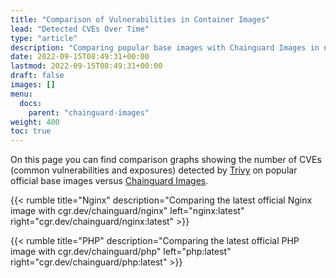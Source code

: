 ```yaml
---
title: "Comparison of Vulnerabilities in Container Images"
lead: "Detected CVEs Over Time" 
type: "article"
description: "Comparing popular base images with Chainguard Images in number of CVEs detected over time"
date: 2022-09-15T08:49:31+00:00
lastmod: 2022-09-15T08:49:31+00:00
draft: false
images: []
menu:
  docs:
    parent: "chainguard-images"
weight: 400
toc: true
---
```


On this page you can find comparison graphs showing the number of CVEs (common vulnerabilities and exposures) detected by [Trivy](https://github.com/aquasecurity/trivy) on popular official base images versus [Chainguard Images](https://www.chainguard.dev/chainguard-images?utm_source=docs).

{{< rumble title="Nginx" description="Comparing the latest official Nginx image with cgr.dev/chainguard/nginx" left="nginx:latest" right="cgr.dev/chainguard/nginx:latest" >}}

{{< rumble title="PHP" description="Comparing the latest official PHP image with cgr.dev/chainguard/php" left="php:latest" right="cgr.dev/chainguard/php:latest" >}}
